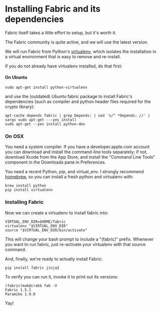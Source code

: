 Installing Fabric and its dependencies
======================================

Fabric itself takes a little effort to setup, but it's worth it.

The Fabric community is quite active, and we will use the latest version.

We will run Fabric from Python's
[virtualenv](http://www.virtualenv.org/en/latest/), which isolates the installation in a
virtual environment that is easy to remove and re-install.

If you do not already have virtualenv installed, do that first:

#### On Ubuntu

    sudo apt-get install python-virtualenv

and use the (outdated) Ubuntu fabric package to install Fabric's dependencies (such as compiler and python header files required for the crypto library):

    apt-cache depends fabric | grep Depends: | sed 's/^ *Depends: //' | xargs sudo apt-get ---yes install
    sudo apt-get --yes install python-dev


### On OSX

You need a system compiler. If you have a developer.apple.com account you can download and
install the command-line tools separately; if not, download Xcode from the App Store, and install the
"Command Line Tools" component in the Downloads pane in Preferences.

You need a recent Python, pip, and virtual_env.
I strongly recommend [homebrew](http://brew.sh),
so you can install a fresh python and virtualenv with:

    brew install python
    pip install virtualenv


### Installing Fabric

Now we can create a virtualenv to install fabric into:

    VIRTUAL_ENV_DIR=$HOME/fabric
    virtualenv "$VIRTUAL_ENV_DIR"
    source "$VIRTUAL_ENV_DIR/bin/activate"

This will change your bash prompt to include a "(fabric)" prefix.
Whenever you want to run fabric, just re-activate your virtualenv with that source command.

And, finally, we're ready to actually install Fabric:

    pip install fabric jinja2

To verify you can run it, invoke it to print out its versions:

    (fabric)mak@crab$ fab -V
    Fabric 1.5.1
    Paramiko 1.9.0

Yay!
